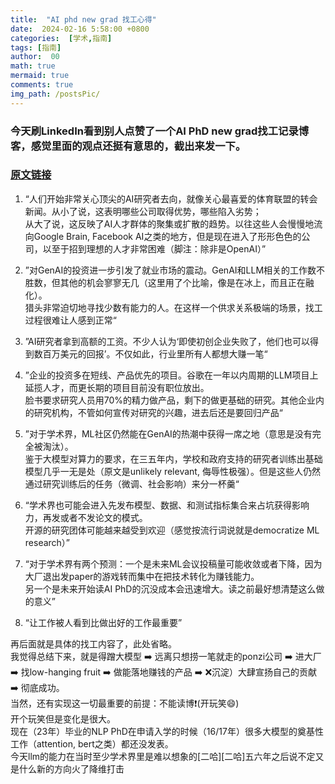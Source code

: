```yaml
---
title:  "AI phd new grad 找工心得"
date:  2024-02-16 5:58:00 +0800
categories:  [学术,指南] 
tags: [指南]     
author:  00                    
math: true
mermaid: true
comments: true
img_path: /postsPic/
---
```

### 今天刷LinkedIn看到别人点赞了一个AI PhD new grad找工记录博客，感觉里面的观点还挺有意思的，截出来发一下。<br>
### [原文链接](https://www.interconnects.ai/p/ai-research-job-market?continueFlag=5097d4374991ed1ba28a7a62921f6e22)
1. “人们开始非常关心顶尖的AI研究者去向，就像关心最喜爱的体育联盟的转会新闻。从小了说，这表明哪些公司取得优势，哪些陷入劣势；<br>
   从大了说，这反映了AI人才群体的聚集或扩散的趋势。以往这些人会慢慢地流向Google Brain, Facebook AI之类的地方，但是现在进入了形形色色的公司，以至于招到理想的人才非常困难（脚注：除非是OpenAI）”<br>

3. ”对GenAI的投资进一步引发了就业市场的震动。GenAI和LLM相关的工作数不胜数，但其他的机会寥寥无几（这里用了个比喻，像是在冰上，而且正在融化）。<br>
   猎头非常迫切地寻找少数有能力的人。在这样一个供求关系极端的场景，找工过程很难让人感到正常“<br>

5. ”AI研究者拿到高额的工资。不少人认为‘即使初创企业失败了，他们也可以得到数百万美元的回报’。不仅如此，行业里所有人都想大赚一笔“<br>

6. ”企业的投资多在短线、产品优先的项目。谷歌在一年以内周期的LLM项目上延揽人才，而更长期的项目目前没有职位放出。<br>
   脸书要求研究人员用70%的精力做产品，剩下的做更基础的研究。其他企业内的研究机构，不管如何宣传对研究的兴趣，进去后还是要回归产品“<br>

8. ”对于学术界，ML社区仍然能在GenAI的热潮中获得一席之地（意思是没有完全被淘汰）。<br>
   鉴于大模型对算力的要求，在三五年内，学校和政府支持的研究者训练出基础模型几乎一无是处（原文是unlikely relevant, 侮辱性极强）。但是这些人仍然通过研究训练后的任务（微调、社会影响）来分一杯羹“<br>

10. “学术界也可能会进入先发布模型、数据、和测试指标集合来占坑获得影响力，再发或者不发论文的模式。<br>
    开源的研究团体可能越来越受到欢迎（感觉按流行词说就是democratize ML research）”<br>

12. “对于学术界有两个预测：一个是未来ML会议投稿量可能收敛或者下降，因为大厂退出发paper的游戏转而集中在把技术转化为赚钱能力。<br>
    另一个是未来开始读AI PhD的沉没成本会迅速增大。读之前最好想清楚这么做的意义”<br>

14. “让工作被人看到比做出好的工作最重要”<br>

再后面就是具体的找工内容了，此处省略。<br>
我觉得总结下来，就是得蹭大模型 ➡️ 远离只想捞一笔就走的ponzi公司 ➡️ 进大厂 ➡️ 找low-hanging fruit ➡️ 做能落地赚钱的产品 ➡️ ❌沉淀）大肆宣扬自己的贡献 ➡️ 彻底成功。<br>
当然，还有实现这一切最重要的前提：不能读博❗(开玩笑😄)<br>开个玩笑但是变化是很大。<br>
现在（23年）毕业的NLP PhD在申请入学的时候（16/17年）很多大模型的奠基性工作（attention, bert之类）都还没发表。<br>
今天llm的能力在当时至少学术界里是难以想象的[二哈][二哈]五六年之后说不定又是什么新的方向火了降维打击<br>
